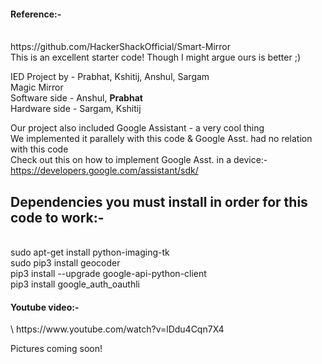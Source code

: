 <h4>Reference:-</h4></br>
https://github.com/HackerShackOfficial/Smart-Mirror</br>
This is an excellent starter code! Though I might argue ours is better ;)</br>



IED Project by - Prabhat, Kshitij, Anshul, Sargam\
Magic Mirror\
Software side - Anshul, <b>Prabhat</b>\
Hardware side - Sargam, Kshitij


Our project also included Google Assistant - a very cool thing\
We implemented it parallely with this code & Google Asst. had no relation with this code\
Check out this on how to implement Google Asst. in a device:-\
https://developers.google.com/assistant/sdk/


<h2>Dependencies you must install in order for this code to work:-</h2></br>
sudo apt-get install python-imaging-tk</br>
sudo pip3 install geocoder</br>
pip3 install --upgrade google-api-python-client</br>
pip3 install google_auth_oauthli</br>


<h4>Youtube video:-</h4>\
https://www.youtube.com/watch?v=lDdu4Cqn7X4


Pictures coming soon!
